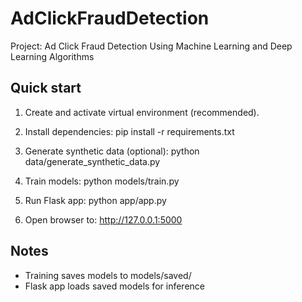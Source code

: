  
# AdClickFraudDetection

Project: Ad Click Fraud Detection Using Machine Learning and Deep Learning Algorithms

## Quick start

1. Create and activate virtual environment (recommended).
2. Install dependencies:
   pip install -r requirements.txt

3. Generate synthetic data (optional):
   python data/generate_synthetic_data.py

4. Train models:
   python models/train.py

5. Run Flask app:
   python app/app.py

6. Open browser to:
   http://127.0.0.1:5000

## Notes
- Training saves models to models/saved/
- Flask app loads saved models for inference

